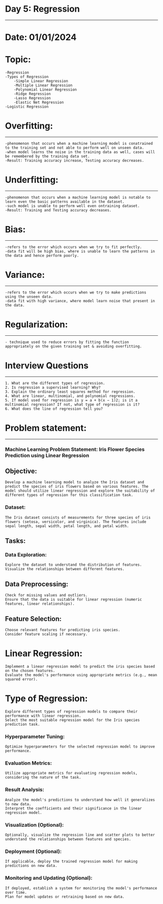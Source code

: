 
# Day 5: Regression
-----------------------------------------------
# Date: 01/01/2024
# Topic:
	-Regression
	-Types of Regression
		-Simple Linear Regression
		-Multiple Linear Regression
		-Polynomial Linear Regression
		-Ridge Regression
		-Lasso Regression
		-Elastic Net Regression
	-Logistic Regression
	
	
# Overfitting:
------------
	-phenomenon that occurs when a machine learning model is conatrained to the training set and not able to perform well on unseen data.
	-when model learns the noise in the training data as well, cases will be remembered by the training data set.
	-Result: Training accuracy increase, Testing accuracy decreases.
	

# Underfitting:
------------- 
	-phenomenon that occurs when a machine learning model is notable to learn even the basic patterns available in the dataset.
	-such model is unable to perform well even ontraining dataset.
	-Result: Training and Testing accuracy decreases.
	
	
# Bias:
----- 
	-refers to the error which occurs when we try to fit perfectly.
	-data fit will be high bias, where is unable to learn the patterns in the data and hence perform poorly.
	
# Variance:
---------
	-refers to the error which occurs when we try to make predictions using the unseen data.
	-data fit with high variance, where model learn noise that present in the data.

# Regularization:
---------------
	- technique used to reduce errors by fitting the function appropriately on the given training set & avoiding overfitting.

# Interview Questions
---------------------
    1. What are the different types of regression.
    2. Is regression a supervised learning? Why?
    3. Explain the ordinary least squares method for regression.
    4. What are linear, multinomial, and polynomial regressions.
    5. If model used for regression is y = a + b(x − 1)2; is it a multinomial regression? If not, what type of regression is it?
    6. What does the line of regression tell you?

# Problem statement:
----------------------
### Machine Learning Problem Statement: Iris Flower Species Prediction using Linear Regression

## Objective:
    Develop a machine learning model to analyze the Iris dataset and predict the species of iris flowers based on various features. The model should utilize linear regression and explore the suitability of different types of regression for this classification task.

### Dataset:
    The Iris dataset consists of measurements for three species of iris flowers (setosa, versicolor, and virginica). The features include sepal length, sepal width, petal length, and petal width.

## Tasks:

### Data Exploration:

    Explore the dataset to understand the distribution of features.
    Visualize the relationships between different features.
  
## Data Preprocessing:

    Check for missing values and outliers.
    Ensure that the data is suitable for linear regression (numeric features, linear relationships).

## Feature Selection:

    Choose relevant features for predicting iris species.
    Consider feature scaling if necessary.

# Linear Regression:

    Implement a linear regression model to predict the iris species based on the chosen features.
    Evaluate the model's performance using appropriate metrics (e.g., mean squared error).
    
# Type of Regression:

    Explore different types of regression models to compare their performance with linear regression.
    Select the most suitable regression model for the Iris species prediction task.
    
###  Hyperparameter Tuning:

    Optimize hyperparameters for the selected regression model to improve performance.
    
### Evaluation Metrics:

    Utilize appropriate metrics for evaluating regression models, considering the nature of the task.
    
### Result Analysis:

    Analyze the model's predictions to understand how well it generalizes to new data.
    Interpret the coefficients and their significance in the linear regression model.
    
### Visualization (Optional):

    Optionally, visualize the regression line and scatter plots to better understand the relationships between features and species.

### Deployment (Optional):

    If applicable, deploy the trained regression model for making predictions on new data.

### Monitoring and Updating (Optional):

    If deployed, establish a system for monitoring the model's performance over time.
    Plan for model updates or retraining based on new data.

